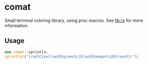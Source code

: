 # comat

Small terminal coloring library, using proc macros.
See [lib.rs](https://docs.rs/comat) for more information.

## Usage

```rust
use comat::cprintln;
cprintln!("{red}C{yellow}O{green}L{blue}O{magenta}R{reset}!");
```
